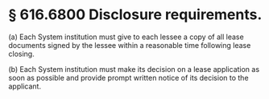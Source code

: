 # § 616.6800   Disclosure requirements.

(a) Each System institution must give to each lessee a copy of all lease documents signed by the lessee within a reasonable time following lease closing.


(b) Each System institution must make its decision on a lease application as soon as possible and provide prompt written notice of its decision to the applicant.




